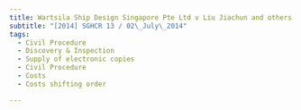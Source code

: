 ```yaml
---
title: Wartsila Ship Design Singapore Pte Ltd v Liu Jiachun and others 
subtitle: "[2014] SGHCR 13 / 02\_July\_2014"
tags:
  - Civil Procedure
  - Discovery & Inspection
  - Supply of electronic copies
  - Civil Procedure
  - Costs
  - Costs shifting order

---
```


